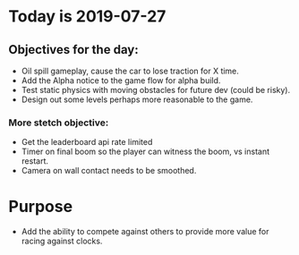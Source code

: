 # Today is 2019-07-27

## Objectives for the day:

- Oil spill gameplay, cause the car to lose traction for X time.
- Add the Alpha notice to the game flow for alpha build.
- Test static physics with moving obstacles for future dev (could be risky).
- Design out some levels perhaps more reasonable to the game.

### More stetch objective:

- Get the leaderboard api rate limited
- Timer on final boom so the player can witness the boom, vs instant restart.
- Camera on wall contact needs to be smoothed.

# Purpose

- Add the ability to compete against others to provide more value for racing against clocks.
